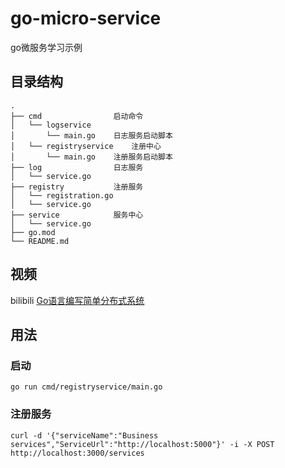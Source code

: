 # go-micro-service

go微服务学习示例


## 目录结构

```
.
├── cmd                启动命令
│   └── logservice    
│       └── main.go    日志服务启动脚本
│   └── registryservice    注册中心
│       └── main.go    注册服务启动脚本
├── log                日志服务
│   └── service.go
├── registry           注册服务
│   └── registration.go
│   └── service.go
├── service            服务中心
│   └── service.go
├── go.mod   
└── README.md  
```

## 视频
bilibili [Go语言编写简单分布式系统](https://www.bilibili.com/video/BV1ZU4y1577q?p=1)



## 用法

### 启动
```shell
go run cmd/registryservice/main.go
```
### 注册服务
```shell
curl -d '{"serviceName":"Business services","ServiceUrl":"http://localhost:5000"}' -i -X POST http://localhost:3000/services
```